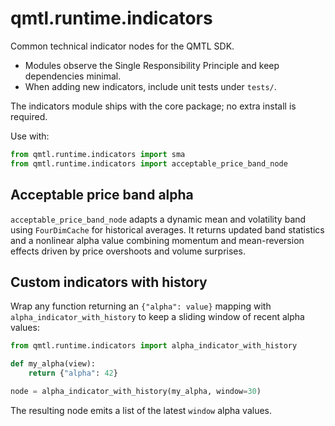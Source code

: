 # qmtl.runtime.indicators

Common technical indicator nodes for the QMTL SDK.

- Modules observe the Single Responsibility Principle and keep dependencies minimal.
- When adding new indicators, include unit tests under `tests/`.

The indicators module ships with the core package; no extra install is required.

Use with:

```python
from qmtl.runtime.indicators import sma
from qmtl.runtime.indicators import acceptable_price_band_node
```

## Acceptable price band alpha

`acceptable_price_band_node` adapts a dynamic mean and volatility band using
`FourDimCache` for historical averages. It returns updated band statistics and a
nonlinear alpha value combining momentum and mean-reversion effects driven by
price overshoots and volume surprises.

## Custom indicators with history

Wrap any function returning an ``{"alpha": value}`` mapping with
``alpha_indicator_with_history`` to keep a sliding window of recent alpha
values:

```python
from qmtl.runtime.indicators import alpha_indicator_with_history

def my_alpha(view):
    return {"alpha": 42}

node = alpha_indicator_with_history(my_alpha, window=30)
```

The resulting node emits a list of the latest ``window`` alpha values.

